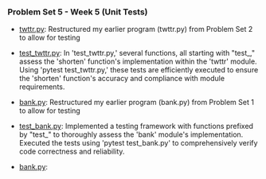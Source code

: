 ### Problem Set 5 - Week 5 (Unit Tests)

- [twttr.py](./test_twttr/twttr.py):  Restructured my earlier program (twttr.py) from Problem Set 2 to allow for testing
- [test_twttr.py](./test_twttr/test_twttr.py):  In 'test_twttr.py,' several functions, all starting with "test_," assess the 'shorten' function's implementation within the 'twttr' module. Using 'pytest test_twttr.py,' these tests are efficiently executed to ensure the 'shorten' function's accuracy and compliance with module requirements.
  
- [bank.py](./test_bank/bank.py):  Restructured my earlier program (bank.py) from Problem Set 1 to allow for testing
- [test_bank.py](./test_bank/test_bank.py):  Implemented a testing framework with functions prefixed by "test_" to thoroughly assess the 'bank' module's implementation. Executed the tests using 'pytest test_bank.py' to comprehensively verify code correctness and reliability.

- [bank.py](./test_bank/bank.py):
